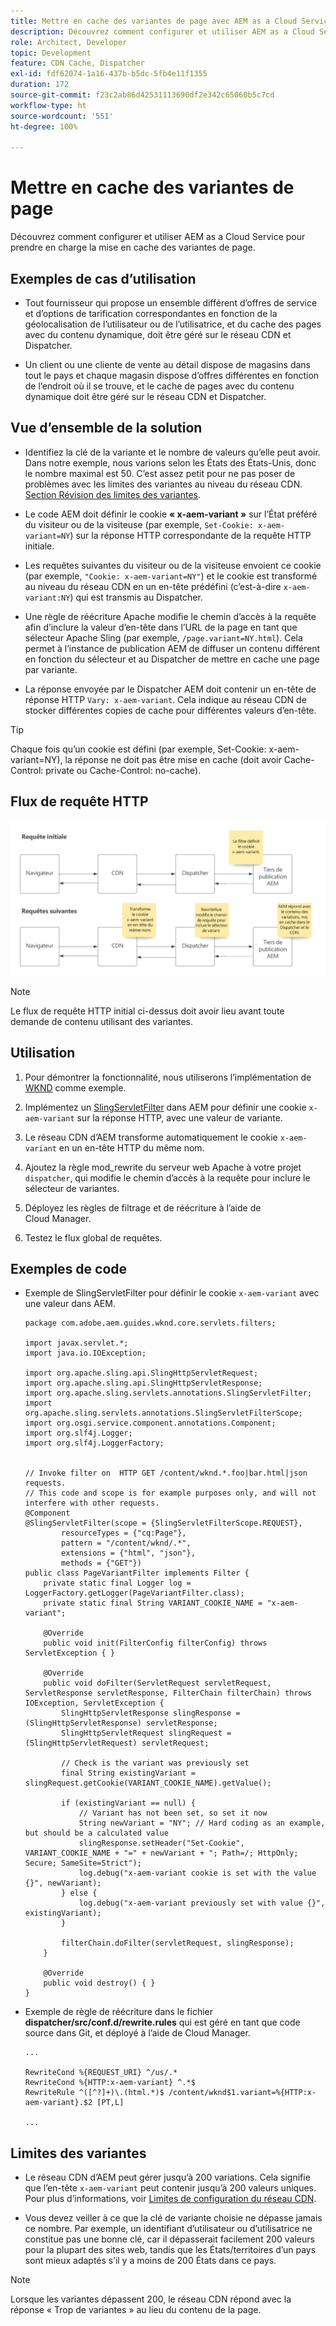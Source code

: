 ```yaml
---
title: Mettre en cache des variantes de page avec AEM as a Cloud Service
description: Découvrez comment configurer et utiliser AEM as a Cloud Service pour prendre en charge la mise en cache des variantes de page.
role: Architect, Developer
topic: Development
feature: CDN Cache, Dispatcher
exl-id: fdf62074-1a16-437b-b5dc-5fb4e11f1355
duration: 172
source-git-commit: f23c2ab86d42531113690df2e342c65060b5c7cd
workflow-type: ht
source-wordcount: '551'
ht-degree: 100%

---
```


# Mettre en cache des variantes de page

Découvrez comment configurer et utiliser AEM as a Cloud Service pour prendre en charge la mise en cache des variantes de page.

## Exemples de cas d’utilisation

+ Tout fournisseur qui propose un ensemble différent d’offres de service et d’options de tarification correspondantes en fonction de la géolocalisation de l’utilisateur ou de l’utilisatrice, et du cache des pages avec du contenu dynamique, doit être géré sur le réseau CDN et Dispatcher.

+ Un client ou une cliente de vente au détail dispose de magasins dans tout le pays et chaque magasin dispose d’offres différentes en fonction de l’endroit où il se trouve, et le cache de pages avec du contenu dynamique doit être géré sur le réseau CDN et Dispatcher.

## Vue d’ensemble de la solution

+ Identifiez la clé de la variante et le nombre de valeurs qu’elle peut avoir. Dans notre exemple, nous varions selon les États des États-Unis, donc le nombre maximal est 50. C’est assez petit pour ne pas poser de problèmes avec les limites des variantes au niveau du réseau CDN. [Section Révision des limites des variantes](#variant-limitations).

+ Le code AEM doit définir le cookie __« x-aem-variant »__ sur l’État préféré du visiteur ou de la visiteuse (par exemple, `Set-Cookie: x-aem-variant=NY`) sur la réponse HTTP correspondante de la requête HTTP initiale.

+ Les requêtes suivantes du visiteur ou de la visiteuse envoient ce cookie (par exemple, `"Cookie: x-aem-variant=NY"`) et le cookie est transformé au niveau du réseau CDN en un en-tête prédéfini (c’est-à-dire `x-aem-variant:NY`) qui est transmis au Dispatcher.

+ Une règle de réécriture Apache modifie le chemin d’accès à la requête afin d’inclure la valeur d’en-tête dans l’URL de la page en tant que sélecteur Apache Sling (par exemple, `/page.variant=NY.html`). Cela permet à l’instance de publication AEM de diffuser un contenu différent en fonction du sélecteur et au Dispatcher de mettre en cache une page par variante.

+ La réponse envoyée par le Dispatcher AEM doit contenir un en-tête de réponse HTTP `Vary: x-aem-variant`. Cela indique au réseau CDN de stocker différentes copies de cache pour différentes valeurs d’en-tête.

>[!TIP]
>
>Chaque fois qu’un cookie est défini (par exemple, Set-Cookie: x-aem-variant=NY), la réponse ne doit pas être mise en cache (doit avoir Cache-Control: private ou Cache-Control: no-cache).

## Flux de requête HTTP

![Flux de requête de cache de variantes.](./assets/variant-cache-request-flow.png)

>[!NOTE]
>
>Le flux de requête HTTP initial ci-dessus doit avoir lieu avant toute demande de contenu utilisant des variantes.

## Utilisation

1. Pour démontrer la fonctionnalité, nous utiliserons l’implémentation de [WKND](https://experienceleague.adobe.com/docs/experience-manager-learn/getting-started-wknd-tutorial-develop/overview.html?lang=fr) comme exemple.

1. Implémentez un [SlingServletFilter](https://sling.apache.org/documentation/the-sling-engine/filters.html) dans AEM pour définir une cookie `x-aem-variant` sur la réponse HTTP, avec une valeur de variante.

1. Le réseau CDN d’AEM transforme automatiquement le cookie `x-aem-variant` en un en-tête HTTP du même nom.

1. Ajoutez la règle mod_rewrite du serveur web Apache à votre projet `dispatcher`, qui modifie le chemin d’accès à la requête pour inclure le sélecteur de variantes.

1. Déployez les règles de filtrage et de réécriture à l’aide de Cloud Manager.

1. Testez le flux global de requêtes.

## Exemples de code

+ Exemple de SlingServletFilter pour définir le cookie `x-aem-variant` avec une valeur dans AEM.

  ```
  package com.adobe.aem.guides.wknd.core.servlets.filters;
  
  import javax.servlet.*;
  import java.io.IOException;
  
  import org.apache.sling.api.SlingHttpServletRequest;
  import org.apache.sling.api.SlingHttpServletResponse;
  import org.apache.sling.servlets.annotations.SlingServletFilter;
  import org.apache.sling.servlets.annotations.SlingServletFilterScope;
  import org.osgi.service.component.annotations.Component;
  import org.slf4j.Logger;
  import org.slf4j.LoggerFactory;
  
  
  // Invoke filter on  HTTP GET /content/wknd.*.foo|bar.html|json requests.
  // This code and scope is for example purposes only, and will not interfere with other requests.
  @Component
  @SlingServletFilter(scope = {SlingServletFilterScope.REQUEST},
          resourceTypes = {"cq:Page"},
          pattern = "/content/wknd/.*",
          extensions = {"html", "json"},
          methods = {"GET"})
  public class PageVariantFilter implements Filter {
      private static final Logger log = LoggerFactory.getLogger(PageVariantFilter.class);
      private static final String VARIANT_COOKIE_NAME = "x-aem-variant";
  
      @Override
      public void init(FilterConfig filterConfig) throws ServletException { }
  
      @Override
      public void doFilter(ServletRequest servletRequest, ServletResponse servletResponse, FilterChain filterChain) throws IOException, ServletException {
          SlingHttpServletResponse slingResponse = (SlingHttpServletResponse) servletResponse;
          SlingHttpServletRequest slingRequest = (SlingHttpServletRequest) servletRequest;
  
          // Check is the variant was previously set
          final String existingVariant = slingRequest.getCookie(VARIANT_COOKIE_NAME).getValue();
  
          if (existingVariant == null) {
              // Variant has not been set, so set it now
              String newVariant = "NY"; // Hard coding as an example, but should be a calculated value
              slingResponse.setHeader("Set-Cookie", VARIANT_COOKIE_NAME + "=" + newVariant + "; Path=/; HttpOnly; Secure; SameSite=Strict");
              log.debug("x-aem-variant cookie is set with the value {}", newVariant);
          } else {
              log.debug("x-aem-variant previously set with value {}", existingVariant);
          }
  
          filterChain.doFilter(servletRequest, slingResponse);
      }
  
      @Override
      public void destroy() { }
  }
  ```

+ Exemple de règle de réécriture dans le fichier __dispatcher/src/conf.d/rewrite.rules__ qui est géré en tant que code source dans Git, et déployé à l’aide de Cloud Manager.

  ```
  ...
  
  RewriteCond %{REQUEST_URI} ^/us/.*  
  RewriteCond %{HTTP:x-aem-variant} ^.*$  
  RewriteRule ^([^?]+)\.(html.*)$ /content/wknd$1.variant=%{HTTP:x-aem-variant}.$2 [PT,L] 
  
  ...
  ```

## Limites des variantes

+ Le réseau CDN d’AEM peut gérer jusqu’à 200 variations. Cela signifie que l’en-tête `x-aem-variant` peut contenir jusqu’à 200 valeurs uniques. Pour plus d’informations, voir [Limites de configuration du réseau CDN](https://docs.fastly.com/en/guides/resource-limits).

+ Vous devez veiller à ce que la clé de variante choisie ne dépasse jamais ce nombre.  Par exemple, un identifiant d’utilisateur ou d’utilisatrice ne constitue pas une bonne clé, car il dépasserait facilement 200 valeurs pour la plupart des sites web, tandis que les États/territoires d’un pays sont mieux adaptés s’il y a moins de 200 États dans ce pays.

>[!NOTE]
>
>Lorsque les variantes dépassent 200, le réseau CDN répond avec la réponse « Trop de variantes » au lieu du contenu de la page.
